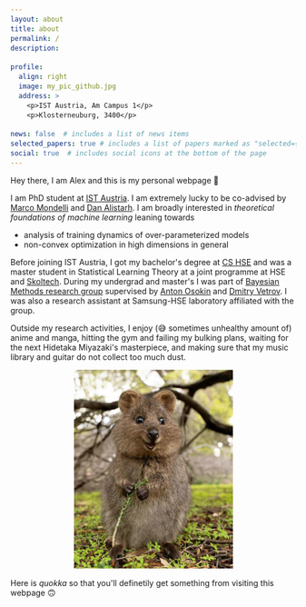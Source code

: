 ```yaml
---
layout: about
title: about
permalink: /
description: 

profile:
  align: right
  image: my_pic_github.jpg
  address: >
    <p>IST Austria, Am Campus 1</p>
    <p>Klosterneuburg, 3400</p>

news: false  # includes a list of news items
selected_papers: true # includes a list of papers marked as "selected={true}"
social: true  # includes social icons at the bottom of the page
---
```


Hey there, I am Alex and this is my personal webpage 🦊




I am PhD student at <a href="https://ist.ac.at/en/home/">IST Austria</a>. I am extremely lucky to be co-advised by <a href="http://marcomondelli.com/">Marco Mondelli</a>
and <a href="https://people.csail.mit.edu/alistarh/">Dan Alistarh</a>. I am broadly interested in *theoretical foundations of machine learning* leaning towards

- analysis of training dynamics of over-parameterized models
- non-convex optimization in high dimensions in general

Before joining IST Austria, I got my bachelor's degree at <a href="https://cs.hse.ru/en/">CS HSE</a> and was a master student in Statistical Learning Theory at a joint programme at HSE and <a href="https://www.skoltech.ru/en/">Skoltech</a>. During my undergrad and master's I was part of <a href="https://bayesgroup.ru/">Bayesian Methods research group</a> supervised by <a href="https://aosokin.github.io/">Anton Osokin</a> and <a href="https://www.hse.ru/en/staff/dvetrov">Dmitry Vetrov</a>. I was also a research assistant at Samsung-HSE laboratory affiliated with the group.

Outside my research activities, I enjoy (😅 sometimes unhealthy amount of) anime and manga, hitting the gym and failing my bulking plans, waiting for the next Hidetaka Miyazaki's masterpiece, and making sure that my music library and guitar do not collect too much dust.

<p align="center">
  <img src="assets/img/cute.png" width="280"/>
</p>

Here is *quokka* so that you'll definetily get something from visiting this webpage 🙃


